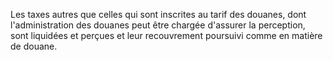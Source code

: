 Les taxes autres que celles qui sont inscrites au
tarif des douanes, dont l'administration des douanes peut être chargée
d'assurer la perception, sont liquidées et perçues et leur recouvrement
poursuivi comme en matière de douane.